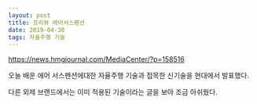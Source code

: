 ```yaml
---
layout: post
title: 프리뷰 에어서스펜션
date: 2019-04-30
tags: 자율주행 기술
---
```



https://news.hmgjournal.com/MediaCenter/?p=158516

오늘 배운 에어 서스펜션에대한 자율주행 기술과 접목한 신기술을 현대에서 발표했다.



다른 외제 브랜드에서는 이미 적용된 기술이라는 글을 보아 조금 아쉬웠다.
